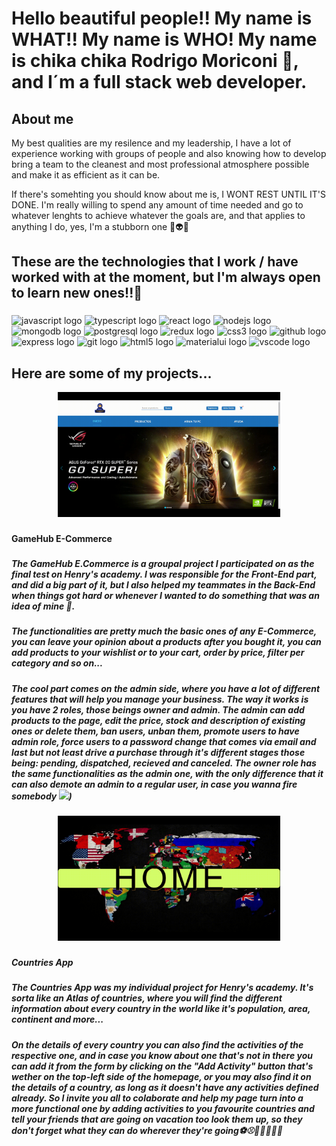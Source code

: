 
<h1 align="left">Hello beautiful people!! My name is WHAT!! My name is WHO! My name is chika chika Rodrigo Moriconi 🎈, and I´m a full stack web developer.</h1>

###

<h2 align="left">About me</h2>
<p align="left">My best qualities are my resilence and my leadership, I have a lot of experience working with groups of people and also knowing how to develop bring a team to the cleanest and most professional atmosphere possible and make it as efficient as it can be.</p>
<p align="left">If there's somehting you should know about me is, I WONT REST UNTIL IT'S DONE. I'm really willing to spend any amount of time needed and go to whatever lenghts to achieve whatever the goals are, and that applies to anything I do, yes, I'm a stubborn one 🤖👽👾</p>

###

<p align="left"></p>

###

  <h2 align="left">These are the technologies that I work / have worked with at the moment, but I'm always open to learn new ones!!🎃</h2>

###

<div align="left">
  <img src="https://cdn.jsdelivr.net/gh/devicons/devicon/icons/javascript/javascript-original.svg" height="40" width="52" alt="javascript logo"  />
  <img src="https://cdn.jsdelivr.net/gh/devicons/devicon/icons/typescript/typescript-original.svg" height="40" width="52" alt="typescript logo"  />
  <img src="https://cdn.jsdelivr.net/gh/devicons/devicon/icons/react/react-original.svg" height="40" width="52" alt="react logo"  />
  <img src="https://cdn.jsdelivr.net/gh/devicons/devicon/icons/nodejs/nodejs-original.svg" height="40" width="52" alt="nodejs logo"  />
  <img src="https://cdn.jsdelivr.net/gh/devicons/devicon/icons/mongodb/mongodb-original.svg" height="40" width="52" alt="mongodb logo"  />
  <img src="https://cdn.jsdelivr.net/gh/devicons/devicon/icons/postgresql/postgresql-original.svg" height="40" width="52" alt="postgresql logo"  />
  <img src="https://cdn.jsdelivr.net/gh/devicons/devicon/icons/redux/redux-original.svg" height="40" width="52" alt="redux logo"  />
  <img src="https://cdn.jsdelivr.net/gh/devicons/devicon/icons/css3/css3-original.svg" height="40" width="52" alt="css3 logo"  />
  <img src="https://cdn.jsdelivr.net/gh/devicons/devicon/icons/github/github-original.svg" height="40" width="52" alt="github logo"  />
  <img src="https://cdn.jsdelivr.net/gh/devicons/devicon/icons/express/express-original.svg" height="40" width="52" alt="express logo"  />
  <img src="https://cdn.jsdelivr.net/gh/devicons/devicon/icons/git/git-original.svg" height="40" width="52" alt="git logo"  />
  <img src="https://cdn.jsdelivr.net/gh/devicons/devicon/icons/html5/html5-original.svg" height="40" width="52" alt="html5 logo"  />
  <img src="https://cdn.jsdelivr.net/gh/devicons/devicon/icons/materialui/materialui-original.svg" height="40" width="52" alt="materialui logo"  />
  <img src="https://cdn.jsdelivr.net/gh/devicons/devicon/icons/vscode/vscode-original.svg" height="40" width="52" alt="vscode logo"  />
</div>

###

<h2>Here are some of my projects...</h2>

<div align="center">
  <img height="200" src="GameHub.gif"  />
</div>

###

<h4 align="left">GameHub E-Commerce</h4>

###

<h5 align="left">The GameHub E.Commerce is a groupal project I participated on as the final test on Henry's academy. I was responsible for the Front-End part, and did a big part of it, but I also helped my teammates in the Back-End when things got hard or whenever I wanted to do something that was an idea of mine 🤯.</h5>
<h5 align="left">The functionalities are pretty much the basic ones of any E-Commerce, you can leave your opinion about a products after you bought it, you can add products to your wishlist or to your cart, order by price, filter per category and so on...</h5>
<h5 align="left">The cool part comes on the admin side, where you have a lot of different features that will help you manage your business. The way it works is you have 2 roles, those beings owner and admin. The admin can add products to the page, edit the price, stock and description of existing ones or delete them, ban users, unban them, promote users to have admin role, force users to a password change that comes via email and last but not least drive a purchase through it's different stages those being: pending, dispatched, recieved and canceled. The owner role has the same functionalities as the admin one, with the only difference that it can also demote an admin to a regular user, in case you wanna fire somebody <img height="15px"src="https://images.vexels.com/media/users/3/157934/isolated/preview/4118fe8da22a05fe8aa322992e809331-desert-eagle-gun-icon.png"/>)</h5>

###

<div align="center">
  <img height="200" src="Countries App.gif"  />
</div>

###

<h5 align="left">Countries App</h5>

###

<h5 align="left">The Countries App was my individual project for Henry's academy. It's sorta like an Atlas of countries, where you will find the different information about every country in the world like it's population, area, continent and more...</h5>
<h5 align="left">On the details of every country you can also find the activities of the respective one, and in case you know about one that's not in there you can add it from the form by clicking on the "Add Activity" button that's wether on the top-left side of the homepage, or you may also find it on the details of a country, as long as it doesn't have any activities defined already. So I invite you all to colaborate and help my page turn into a more functional one by adding activities to you favourite countries and tell your friends that are going on vacation too look them up, so they don't forget what they can do wherever they're going⚽⚾🥎🏀🏐🏈🎱</h5>

###
